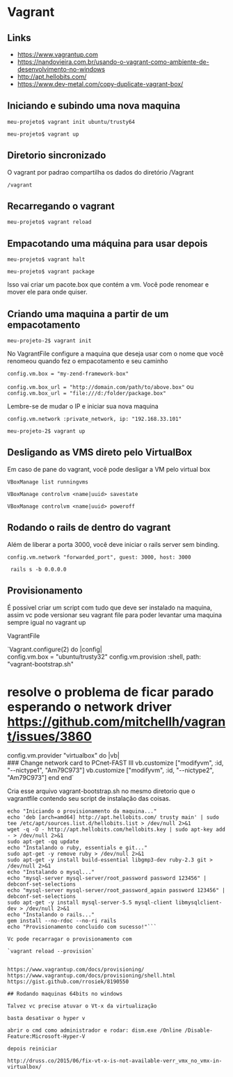 # Vagrant

## Links

- https://www.vagrantup.com
- https://nandovieira.com.br/usando-o-vagrant-como-ambiente-de-desenvolvimento-no-windows
- http://apt.hellobits.com/
- https://www.dev-metal.com/copy-duplicate-vagrant-box/

## Iniciando e subindo uma nova maquina

`meu-projeto$ vagrant init ubuntu/trusty64`

`meu-projeto$ vagrant up`

## Diretorio sincronizado

O vagrant por padrao compartilha os dados do diretório /Vagrant

`/vagrant`

## Recarregando o vagrant

`meu-projeto$ vagrant reload`

## Empacotando uma máquina para usar depois

`meu-projeto$ vagrant halt`

`meu-projeto$ vagrant package`

Isso vai criar um pacote.box que contém a vm. Você pode renomear e mover ele para onde quiser.

## Criando uma maquina a partir de um empacotamento

`meu-projeto-2$ vagrant init`

No VagrantFile configure a maquina que deseja usar com o nome que você renomeou quando fez o empacotamento e seu caminho

`config.vm.box = "my-zend-framework-box"`

`config.vm.box_url = "http://domain.com/path/to/above.box"` ou  `config.vm.box_url = "file:///d:/folder/package.box"`

Lembre-se de mudar o IP e iniciar sua nova maquina

`config.vm.network :private_network, ip: "192.168.33.101"`

`meu-projeto-2$ vagrant up`

## Desligando as VMS direto pelo VirtualBox

Em caso de pane do vagrant, você pode desligar a VM pelo virtual box

`VBoxManage list runningvms`

`VBoxManage controlvm <name|uuid> savestate`

`VBoxManage controlvm <name|uuid> poweroff`

## Rodando o rails de dentro do vagrant

Além de liberar a porta 3000, você deve iniciar o rails server sem binding.

`config.vm.network "forwarded_port", guest: 3000, host: 3000`

` rails s -b 0.0.0.0`

## Provisionamento

É possivel criar um script com tudo que deve ser instalado na maquina, assim vc pode versionar seu vagrant file para poder levantar uma maquina sempre igual no vagrant up

VagrantFile

`Vagrant.configure(2) do |config|  
  config.vm.box = "ubuntu/trusty32"
  config.vm.provision :shell, path: "vagrant-bootstrap.sh"
  # resolve o problema de ficar parado esperando o network driver https://github.com/mitchellh/vagrant/issues/3860
  config.vm.provider "virtualbox" do |vb|    
    ### Change network card to PCnet-FAST III
    vb.customize ["modifyvm", :id, "--nictype1", "Am79C973"]
    vb.customize ["modifyvm", :id, "--nictype2", "Am79C973"]
  end
end`

Cria esse arquivo vagrant-bootstrap.sh no mesmo diretorio que o vagrantfile contendo seu script de instalação das coisas.

```#! /usr/bin/env bash
echo "Iniciando o provisionamento da maquina..."
echo 'deb [arch=amd64] http://apt.hellobits.com/ trusty main' | sudo tee /etc/apt/sources.list.d/hellobits.list > /dev/null 2>&1
wget -q -O - http://apt.hellobits.com/hellobits.key | sudo apt-key add - > /dev/null 2>&1
sudo apt-get -qq update
echo "Instalando o ruby, essentials e git..."
sudo apt-get -y remove ruby > /dev/null 2>&1
sudo apt-get -y install build-essential libgmp3-dev ruby-2.3 git > /dev/null 2>&1
echo "Instalando o mysql..."
echo "mysql-server mysql-server/root_password password 123456" | debconf-set-selections
echo "mysql-server mysql-server/root_password_again password 123456" | debconf-set-selections
sudo apt-get -y install mysql-server-5.5 mysql-client libmysqlclient-dev > /dev/null 2>&1
echo "Instalando o rails..."
gem install --no-rdoc --no-ri rails
echo "Provisionamento concluido com sucesso!"```

Vc pode recarragar o provisionamento com 

`vagrant reload --provision`


https://www.vagrantup.com/docs/provisioning/
https://www.vagrantup.com/docs/provisioning/shell.html
https://gist.github.com/rrosiek/8190550

## Rodando maquinas 64bits no windows

Talvez vc precise atuvar o Vt-x da virtualização

basta desativar o hyper v

abrir o cmd como administrador e rodar: dism.exe /Online /Disable-Feature:Microsoft-Hyper-V

depois reiniciar

http://druss.co/2015/06/fix-vt-x-is-not-available-verr_vmx_no_vmx-in-virtualbox/